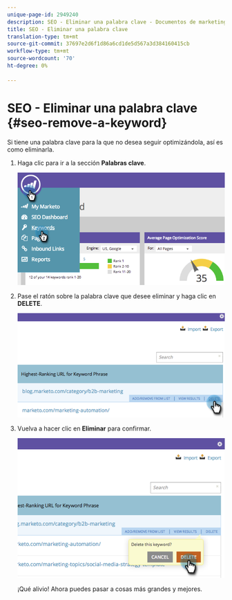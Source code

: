 ```yaml
---
unique-page-id: 2949240
description: SEO - Eliminar una palabra clave - Documentos de marketing - Documentación del producto
title: SEO - Eliminar una palabra clave
translation-type: tm+mt
source-git-commit: 37697e2d6f1d86a6cd1de5d567a3d384160415cb
workflow-type: tm+mt
source-wordcount: '70'
ht-degree: 0%

---
```



# SEO - Eliminar una palabra clave {#seo-remove-a-keyword}

Si tiene una palabra clave para la que no desea seguir optimizándola, así es como eliminarla.

1. Haga clic para ir a la sección **Palabras clave**.

   ![](assets/image2014-9-18-13-3a35-3a52.png)

1. Pase el ratón sobre la palabra clave que desee eliminar y haga clic en **DELETE**.

   ![](assets/image2014-9-18-13-3a36-3a6.png)

1. Vuelva a hacer clic en **Eliminar** para confirmar.

   ![](assets/image2014-9-18-13-3a36-3a11.png)

   ¡Qué alivio! Ahora puedes pasar a cosas más grandes y mejores.
